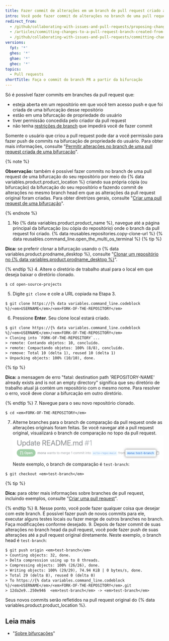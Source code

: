 ```yaml
---
title: Fazer commit de alterações em um branch de pull request criado a partir de bifurcação
intro: Você pode fazer commit de alterações no branch de uma pull request que foi criada de uma bifurcação no seu repositório com permissão do criador da pull request.
redirect_from:
  - /github/collaborating-with-issues-and-pull-requests/proposing-changes-to-your-work-with-pull-requests/committing-changes-to-a-pull-request-branch-created-from-a-fork
  - /articles/committing-changes-to-a-pull-request-branch-created-from-a-fork
  - /github/collaborating-with-issues-and-pull-requests/committing-changes-to-a-pull-request-branch-created-from-a-fork
versions:
  fpt: '*'
  ghes: '*'
  ghae: '*'
  ghec: '*'
topics:
  - Pull requests
shortTitle: Faça o commit do branch PR a partir da bifurcação
---
```


Só é possível fazer commits em branches da pull request que:
- esteja aberta em um repositório em que você tem acesso push e que foi criada de uma bifurcação desse repositório
- estão em uma bifurcação de propriedade do usuário
- tiver permissão concedida pelo criador da pull request
- não tenha [restrições de branch](/github/administering-a-repository/about-protected-branches#restrict-who-can-push-to-matching-branches) que impedirá você de fazer commit

Somente o usuário que criou a pull request pode dar a você permissão para fazer push de commits na bifurcação de propriedade do usuário. Para obter mais informações, consulte "[Permitir alterações no branch de uma pull request criada de uma bifurcação](/articles/allowing-changes-to-a-pull-request-branch-created-from-a-fork)".

{% note %}

**Observação:** também é possível fazer commits no branch de uma pull request de uma bifurcação do seu repositório por meio do {% data variables.product.product_location %} criando sua própria cópia (ou bifurcação) da bifurcação do seu repositório e fazendo commit de alterações no mesmo branch head em que as alterações da pull request original foram criadas. Para obter diretrizes gerais, consulte "[Criar uma pull request de uma bifurcação](/articles/creating-a-pull-request-from-a-fork)".

{% endnote %}

1. No {% data variables.product.product_name %}, navegue até a página principal da bifurcação (ou cópia do repositório) onde o branch da pull request foi criado.
{% data reusables.repositories.copy-clone-url %}
{% data reusables.command_line.open_the_multi_os_terminal %}
 {% tip %}

 **Dica:** se preferir clonar a bifurcação usando o {% data variables.product.prodname_desktop %}, consulte "[Clonar um repositório no {% data variables.product.prodname_desktop %}](/articles/cloning-a-repository/#cloning-a-repository-to-github-desktop)".

 {% endtip %}
4. Altere o diretório de trabalho atual para o local em que deseja baixar o diretório clonado.
  ```shell
  $ cd open-source-projects
  ```
5. Digite `git clone` e cole a URL copiada na Etapa 3.
  ```shell
  $ git clone https://{% data variables.command_line.codeblock %}/<em>USERNAME</em>/<em>FORK-OF-THE-REPOSITORY</em>
  ```
6. Pressione **Enter**. Seu clone local estará criado.
  ```shell
  $ git clone https://{% data variables.command_line.codeblock %}/<em>USERNAME</em>/<em>FORK-OF-THE-REPOSITORY</em>
  > Cloning into `FORK-OF-THE-REPOSITORY`...
  > remote: Contando objetos: 10, concluído.
  > remote: Compactando objetos: 100% (8/8), concluído.
  > remove: Total 10 (delta 1), reused 10 (delta 1)
  > Unpacking objects: 100% (10/10), done.
  ```
 {% tip %}

 **Dica:** a mensagem de erro "fatal: destination path 'REPOSITORY-NAME' already exists and is not an empty directory" significa que seu diretório de trabalho atual já contém um repositório com o mesmo nome. Para resolver o erro, você deve clonar a bifurcação em outro diretório.

 {% endtip %}
7. Navegue para o seu novo repositório clonado.
  ```shell
  $ cd <em>FORK-OF-THE-REPOSITORY</em>
  ```
7. Alterne branches para o branch de comparação da pull request onde as alterações originais foram feitas. Se você navegar até a pull request original, visualizará o branch de comparação no topo da pull request. ![compare-branch-example](/assets/images/help/pull_requests/compare-branch-example.png) Neste exemplo, o branch de comparação é `test-branch`:
  ```shell
  $ git checkout <em>test-branch</em>
  ```

 {% tip %}

 **Dica:** para obter mais informações sobre branches de pull request, incluindo exemplos, consulte "[Criar uma pull request](/articles/creating-a-pull-request/#changing-the-branch-range-and-destination-repository)".

 {% endtip %}
8. Nesse ponto, você pode fazer qualquer coisa que desejar com este branch. É possível fazer push de novos commits para ele, executar alguns testes locais ou fazer merge de outros branches no branch. Faça modificações conforme desejado.
9. Depois de fazer commit de suas alterações no branch head da pull request, você pode fazer push de suas alterações até a pull request original diretamente. Neste exemplo, o branch head é `test-branch`:
  ```shell
  $ git push origin <em>test-branch</em>
  > Counting objects: 32, done.
  > Delta compression using up to 8 threads.
  > Compressing objects: 100% (26/26), done.
  > Writing objects: 100% (29/29), 74.94 KiB | 0 bytes/s, done.
  > Total 29 (delta 8), reused 0 (delta 0)
  > To https://{% data variables.command_line.codeblock %}/<em>USERNAME</em>/<em>FORK-OF-THE-REPOSITORY</em>.git
  > 12da2e9..250e946  <em>test-branch</em> -> <em>test-branch</em>
  ```

Seus novos commits serão refletidos na pull request original do {% data variables.product.product_location %}.

## Leia mais

- "[Sobre bifurcações](/articles/about-forks)"
